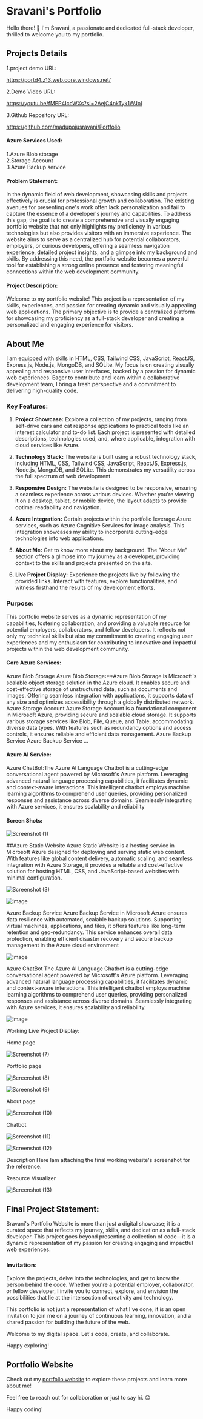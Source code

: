 # Sravani's Portfolio

Hello there! 👋 I'm Sravani, a passionate and dedicated full-stack developer, thrilled to welcome you to my portfolio.


## Projects Details
 1.project demo URL:
 
 https://portd4.z13.web.core.windows.net/

 2.Demo Video URL:
 
 https://youtu.be/fMEP4IccWXs?si=2AejC4nkTyk1WJol

 3.Github Repository URL:

 https://github.com/madupojusravani/Portfolio
 



#### Azure Services Used:


1.Azure Blob storage    
2.Storage Account    
3.Azure Backup service

#### Problem Statement:
 

In the dynamic field of web development, showcasing skills and projects effectively is crucial for professional growth and collaboration. The existing avenues for presenting one's work often lack personalization and fail to capture the essence of a developer's journey and capabilities. To address this gap, the goal is to create a comprehensive and visually engaging portfolio website that not only highlights my proficiency in various technologies but also provides visitors with an immersive experience. The website aims to serve as a centralized hub for potential collaborators, employers, or curious developers, offering a seamless navigation experience, detailed project insights, and a glimpse into my background and skills. By addressing this need, the portfolio website becomes a powerful tool for establishing a strong online presence and fostering meaningful connections within the web development community.

#### Project Description:
 

Welcome to my portfolio website! This project is a representation of my skills, experiences, and passion for creating dynamic and visually appealing web applications. The primary objective is to provide a centralized platform for showcasing my proficiency as a full-stack developer and creating a personalized and engaging experience for visitors.

## About Me

I am equipped with skills in HTML, CSS, Tailwind CSS, JavaScript, ReactJS, Express.js, Node.js, MongoDB, and SQLite. My focus is on creating visually appealing and responsive user interfaces, backed by a passion for dynamic web experiences. Eager to contribute and learn within a collaborative development team, I bring a fresh perspective and a commitment to delivering high-quality code.




### Key Features:



1. **Project Showcase:** Explore a collection of my projects, ranging from self-drive cars and cat response applications to practical tools like an interest calculator and to-do list. Each project is presented with detailed descriptions, technologies used, and, where applicable, integration with cloud services like Azure.

2. **Technology Stack:** The website is built using a robust technology stack, including HTML, CSS, Tailwind CSS, JavaScript, ReactJS, Express.js, Node.js, MongoDB, and SQLite. This demonstrates my versatility across the full spectrum of web development.

3. **Responsive Design:** The website is designed to be responsive, ensuring a seamless experience across various devices. Whether you're viewing it on a desktop, tablet, or mobile device, the layout adapts to provide optimal readability and navigation.

4. **Azure Integration:** Certain projects within the portfolio leverage Azure services, such as Azure Cognitive Services for image analysis. This integration showcases my ability to incorporate cutting-edge technologies into web applications.

5. **About Me:** Get to know more about my background. The "About Me" section offers a glimpse into my journey as a developer, providing context to the skills and projects presented on the site.

6. **Live Project Display:** Experience the projects live by following the provided links. Interact with features, explore functionalities, and witness firsthand the results of my development efforts.

### Purpose:



This portfolio website serves as a dynamic representation of my capabilities, fostering collaboration, and providing a valuable resource for potential employers, collaborators, and fellow developers. It reflects not only my technical skills but also my commitment to creating engaging user experiences and my enthusiasm for contributing to innovative and impactful projects within the web development community.


#### Core Azure Services:


Azure Blob Storage Azure Blob Storage:**Azure Blob Storage is Microsoft's scalable object storage solution in the Azure cloud. It enables secure and cost-effective storage of unstructured data, such as documents and images. Offering seamless integration with applications, it supports data of any size and optimizes accessibility through a globally distributed network. Azure Storage Account Azure Storage Account is a foundational component in Microsoft Azure, providing secure and scalable cloud storage. It supports various storage services like Blob, File, Queue, and Table, accommodating diverse data types. With features such as redundancy options and access controls, it ensures reliable and efficient data management. Azure Backup Service Azure Backup Service …

#### Azure AI Service:


Azure ChatBot:The Azure AI Language Chatbot is a cutting-edge conversational agent powered by Microsoft's Azure platform. Leveraging advanced natural language processing capabilities, it facilitates dynamic and context-aware interactions. This intelligent chatbot employs machine learning algorithms to comprehend user queries, providing personalized responses and assistance across diverse domains. Seamlessly integrating with Azure services, it ensures scalability and reliability

#### Screen Shots:

![Screenshot (1)](https://github.com/madupojusravani/Portfolio/assets/151829952/7ce39bfb-0506-4170-b86b-0b7031bfdcbe)

##Azure Static Website Azure Static Website is a hosting service in Microsoft Azure designed for deploying and serving static web content. With features like global content delivery, automatic scaling, and seamless integration with Azure Storage, it provides a reliable and cost-effective solution for hosting HTML, CSS, and JavaScript-based websites with minimal configuration.

![Screenshot (3)](https://github.com/madupojusravani/Portfolio/assets/151829952/9f31566c-518a-4717-9382-0e72dc3b7ffe)


![image](https://github.com/madupojusravani/Portfolio/assets/151829952/46552edd-b10f-4f5f-b04c-2063b06beabd)




Azure Backup Service Azure Backup Service in Microsoft Azure ensures data resilience with automated, scalable backup solutions. Supporting virtual machines, applications, and files, it offers features like long-term retention and geo-redundancy. This service enhances overall data protection, enabling efficient disaster recovery and secure backup management in the Azure cloud environment


![image](https://github.com/madupojusravani/Portfolio/assets/151829952/acdda5e8-5def-4f02-a8ce-a72f2c9ad53a)


Azure ChatBot The Azure AI Language Chatbot is a cutting-edge conversational agent powered by Microsoft's Azure platform. Leveraging advanced natural language processing capabilities, it facilitates dynamic and context-aware interactions. This intelligent chatbot employs machine learning algorithms to comprehend user queries, providing personalized responses and assistance across diverse domains. Seamlessly integrating with Azure services, it ensures scalability and reliability.


![image](https://github.com/madupojusravani/Portfolio/assets/151829952/9cd94875-0d18-4c60-a4fd-d398ffd76655)




Working Live Project Display:

Home page


![Screenshot (7)](https://github.com/madupojusravani/Portfolio/assets/151829952/8a0f7e72-19b2-44cf-9573-1888d17c8618)

Portfolio page

![Screenshot (8)](https://github.com/madupojusravani/Portfolio/assets/151829952/2a9f60bd-d396-4a6d-8307-aa80d8b5155f)

![Screenshot (9)](https://github.com/madupojusravani/Portfolio/assets/151829952/1580c2bf-b576-41f8-bd6b-7fd064b6640a)

About page

![Screenshot (10)](https://github.com/madupojusravani/Portfolio/assets/151829952/8bca2683-10c7-46ad-9581-ea93582466e5)

Chatbot

![Screenshot (11)](https://github.com/madupojusravani/Portfolio/assets/151829952/a7c58082-9056-44a3-bc3e-08f44fd334be)

![Screenshot (12)](https://github.com/madupojusravani/Portfolio/assets/151829952/56c30fc3-dd85-42df-b873-6a8e489961c2)

Description Here Iam attaching the final working website's screenshot for the reference.

Resource Visualizer

![Screenshot (13)](https://github.com/madupojusravani/Portfolio/assets/151829952/68b7f38e-1967-4db0-9074-d89afd8927d2)





## Final Project Statement:

Sravani's Portfolio Website is more than just a digital showcase; it is a curated space that reflects my journey, skills, and dedication as a full-stack developer. This project goes beyond presenting a collection of code—it is a dynamic representation of my passion for creating engaging and impactful web experiences.



### Invitation:

Explore the projects, delve into the technologies, and get to know the person behind the code. Whether you're a potential employer, collaborator, or fellow developer, I invite you to connect, explore, and envision the possibilities that lie at the intersection of creativity and technology.

This portfolio is not just a representation of what I've done; it is an open invitation to join me on a journey of continuous learning, innovation, and a shared passion for building the future of the web.

Welcome to my digital space. Let's code, create, and collaborate.

Happy exploring!


## Portfolio Website

Check out my [portfolio website](https://portd4.z13.web.core.windows.net/) to explore these projects and learn more about me!

Feel free to reach out for collaboration or just to say hi. 😊

Happy coding!
